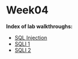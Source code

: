 # Week04
**Index of lab walkthroughs:**

* [SQL Injection]
* [SQLI 1]
* [SQLI 2]

[SQL Injection]: https://github.com/colton-gabertan/SecurityShepherdLabs/blob/SQL-Injection/README.md
[SQLI 1]: https://github.com/colton-gabertan/SecurityShepherdLabs/blob/SQLI-1/README.md
[SQLI 2]: https://github.com/colton-gabertan/SecurityShepherdLabs/blob/SQLI-2/README.md
